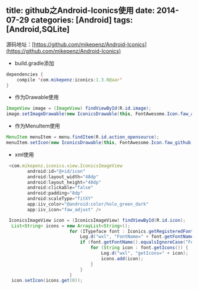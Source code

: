 title: github之Android-Iconics使用
date: 2014-07-29 
categories: [Android]
tags: [Android,SQLite]
---
源码地址：[https://github.com/mikepenz/Android-Iconics](https://github.com/mikepenz/Android-Iconics)

* build.gradle添加

```java
dependencies {
    compile 'com.mikepenz:iconics:1.3.0@aar'
}
```
<!-- more -->

* 作为Drawable使用

```java
ImageView image = (ImageView) findViewById(R.id.image);
image.setImageDrawable(new IconicsDrawable(this, FontAwesome.Icon.faw_android).color(Color.RED).sizeDp(24));
```

* 作为MenuItem使用

```java
MenuItem menuItem = menu.findItem(R.id.action_opensource);
menuItem.setIcon(new IconicsDrawable(this, FontAwesome.Icon.faw_github).actionBar().color(Color.WHITE));
```

* xml使用

```js
 <com.mikepenz.iconics.view.IconicsImageView
        android:id="@+id/icon"
        android:layout_width="48dp"
        android:layout_height="48dp"
        android:clickable="false"
        android:padding="8dp"
        android:scaleType="fitXY"
        app:iiv_color="@android:color/holo_green_dark"
        app:iiv_icon="faw_adjust" />
```

```java
 IconicsImageView icon = (IconicsImageView) findViewById(R.id.icon);
  List<String> icons = new ArrayList<String>();
                        for (ITypeface font : Iconics.getRegisteredFonts()) {
                            Log.d("wxl", "FontName=" + font.getFontName());
                            if (font.getFontName().equalsIgnoreCase("FontAwesome")) {
                                for (String icon : font.getIcons()) {
                                    Log.d("wxl", "getIcons=" + icon);
                                    icons.add(icon);
                                }
                            }
                        }
  icon.setIcon(icons.get(0));
  
```
